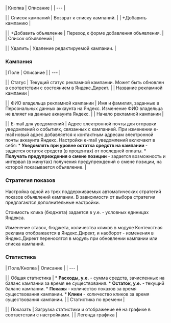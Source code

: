 | Кнопка | Описание |
| --- |

|
| Список кампаний | Возврат к списку кампаний. |
| +Добавить кампанию |

|
| +Добавить объявление | Переход к форме добавления объявления. |
| Список объявлений |

|
| Удалить | Удаление редактируемой кампании. |

### Кампания

| Поле | Описание |
| --- |

|
| Статус | Текущий статус рекламной кампании. Может быть обновлен в соответствии с состоянием в Яндекс.Директ. |
| Название рекламной кампании |

|
| ФИО владельца рекламной кампании | Имя и фамилия, заданные в Персональных данных аккаунта на Яндекс. Изменение ФИО владельца не влияет на данные аккаунта Яндекс. |
| Начало рекламной кампании |

|
| E-mail для уведомлений | Адрес электронной почты для отправки уведомлений о событиях, связанных с кампанией. При изменении e-mail новый адрес добавляется к контактным адресам электронной почты аккаунта Яндекc. Настройки e-mail уведомлений включают в себя:   * **Уведомлять при уровне остатка средств на кампании** - задается остаток средств (в процентах) от последней оплаты. * **Получать предупреждения о смене позиции** - задается возможность и интервал (в минутах) получения предупреждений о смене позиции, на которой показывается объявление. |

### Стратегия показов

Настройка одной из трех поддерживаемых автоматических стратегий показов объявлений кампании. В зависимости от выбора стратегии предлагаются дополнительные настройки.

Стоимость клика (бюджета) задается в у.е. - условных единицах Яндекса.

Изменение ставок, бюджета, количества кликов в модуле Контекстная реклама отображается в Яндекс.Директ, и наоборот - изменения в Яндекс.Директ переносятся в модуль при обновлении кампании или списка кампаний.

### Статистика

| Поле/Кнопка | Описание |
| --- |

|
| Общая статистика | * **Расходы, у.е.** - сумма средств, зачисленных на баланс кампании за время ее существования. * **Остаток, у.е.** - текущий баланс кампании. * **Показы** - количество показов за время существования кампании. * **Клики** - количество кликов за время существования кампании. |
| Статистика по времени |

|
| Показать | Загрузка статистики и отображение её на графике в соответствии с настройками. |
| Легенда графика |